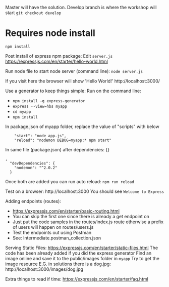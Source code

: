 Master will have the solution. Develop branch is where the workshop will start
`git checkout develop`

# Requires node install
`npm install`

Post install of express npm package:
Edit `server.js`
https://expressjs.com/en/starter/hello-world.html

Run node file to start node server (command line):
`node server.js`

If you visit here the browser will show 'Hello World!'
http://localhost:3000/

Use a generator to keep things simple:
Run on the command line: 
- `npm install -g express-generator`
- `express --view=hbs myapp`
- `cd myapp`
- `npm install`

In package.json of myapp folder, replace the value of "scripts" with below
```
    "start": "node app.js",
    "reload": "nodemon DEBUG=myapp:* npm start"
```
In same file (package.json) after dependencies: {}
```
,
  "devDependencies": {
    "nodemon": "^2.0.2"
  }
```

Once both are added you can run auto reload: `npm run reload`

Test on a browser: http://localhost:3000
You should see `Welcome to Express`

Adding endpoints (routes):
- https://expressjs.com/en/starter/basic-routing.html
- You can skip the first one since there is already a get endpoint on
- Just put the code samples in the routes/index.js route otherwise a prefix of users will happen on routes/users.js
- Test the endpoints out using Postman
- See: Intermediate.postman_collection.json

Serving Static Files:
https://expressjs.com/en/starter/static-files.html
The code has been already added if you did the express generator
Find an image online and save it to the public/images folder in `myapp`
Try to get the image resource
E.G. in solutions there is a dog.jpg: http://localhost:3000/images/dog.jpg

Extra things to read if time:
https://expressjs.com/en/starter/faq.html


